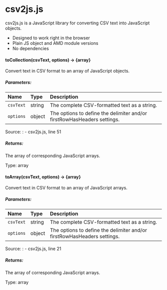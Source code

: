csv2js.js
=========

csv2js.js is a JavaScript library for converting CSV text into JavaScript objects.

  - Designed to work right in the browser
  - Plain JS object and AMD module versions
  - No dependencies

#### toCollection(csvText, options) → {array}

Convert text in CSV format to an array of JavaScript objects.

##### Parameters:

<table class="params"><thead><tr align="left"><th>Name</th><th>Type</th><th class="last">Description</th></tr></thead>
<tbody><tr><td class="name"><code>csvText</code></td><td class="type"><span class="param-type">string</span></td><td class="description last">The complete CSV-formatted text as a string.</td></tr>
<tr><td class="name"><code>options</code></td><td class="type"><span class="param-type">object</span></td><td class="description last">The options to define the delimiter and/or firstRowHasHeaders settings.</td></tr></tbody></table>  

Source:
:   -   csv2js.js, line 51

##### Returns:

The array of corresponding JavaScript arrays.

Type:   array



#### toArray(csvText, options) → {array}

Convert text in CSV format to an array of JavaScript arrays.

##### Parameters:

<table class="params"><thead><tr align="left"><th>Name</th><th>Type</th><th class="last">Description</th></tr></thead>
<tbody><tr><td class="name"><code>csvText</code></td><td class="type"><span class="param-type">string</span></td><td class="description last">The complete CSV-formatted text as a string.</td></tr>
<tr><td class="name"><code>options</code></td><td class="type"><span class="param-type">object</span></td><td class="description last">The options to define the delimiter and/or firstRowHasHeaders settings.</td></tr></tbody></table>  

Source:
:   -   csv2js.js, line 21

##### Returns:

The array of corresponding JavaScript arrays.

Type:   array
